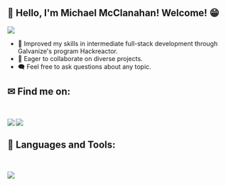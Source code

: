 ## 👋 Hello, I'm Michael McClanahan! Welcome! 😁 
<div>
 <span><img src="https://img.shields.io/github/followers/mmcclanahan?label=Followers&logo=Github"/></span>
</div>

<!-- 🚀 Currently studying typescript.-->
- 🌿 Improved my skills in intermediate full-stack development through Galvanize's program Hackreactor.
- 🤝 Eager to collaborate on diverse projects.
- 🗨️ Feel free to ask questions about any topic.


## ✉ Find me on:
<br />
<p align="left">
 <a href="https://www.linkedin.com/in/michael-mcclanahan-784763284/" target="_blank" rel="noopener noreferrer"> 
  <img src='https://img.shields.io/badge/LinkedIn-0077B5?style=for-the-badge&logo=linkedin&logoColor=white' align='left' />
 </a>
 <a href="mailto:mmmcclan365@gmail.com"> 
  <img src='https://img.shields.io/badge/Gmail-D14836?style=for-the-badge&logo=gmail&logoColor=white' align='left' />
 </a>
</p>
<br />

## 🧰 Languages and Tools:
<br />
<p align="left">
  <a href="https://skillicons.dev">
    <img src="https://skillicons.dev/icons?i=js,html,css,jquery,react,bootstrap,express,babel,jest,vscode,bash,git,github,aws,mongodb,mysql,nodejs,postgres,postman,webpack" />
  </a>
</p>

<!--
**mmcclanahan/mmcclanahan** is a ✨ _special_ ✨ repository because its `README.md` (this file) appears on your GitHub profile.

Here are some ideas to get you started:

- 🔭 I’m currently working on ...
- 🌱 I’m currently learning ...
- 👯 I’m looking to collaborate on ...
- 🤔 I’m looking for help with ...
- 💬 Ask me about ...
- 📫 How to reach me: ...
- 😄 Pronouns: ...
- ⚡ Fun fact: ...
-->
